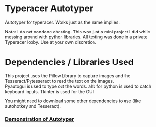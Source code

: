 # Typeracer Autotyper
Autotyper for typeracer. Works just as the name implies.

Note: I do not condone cheating. This was just a mini project I did while messing around with python libraries. All testing was done in a private Typeracer lobby.
Use at your own discretion.

# Dependencies / Libraries Used
This project uses the Pillow Library to capture images and the Tesseract/Pytesseract to read the text on the images.\
Pyautogui is used to type out the words. ahk for python is used to catch keyboard inputs. Tkinter is used for the GUI.

You might need to download some other dependencies to use (like autohotkey and Tesseract).


### [Demonstration of Autotyper](https://www.youtube.com/watch?v=4qUObfZtN9Y&feature=youtu.be)
